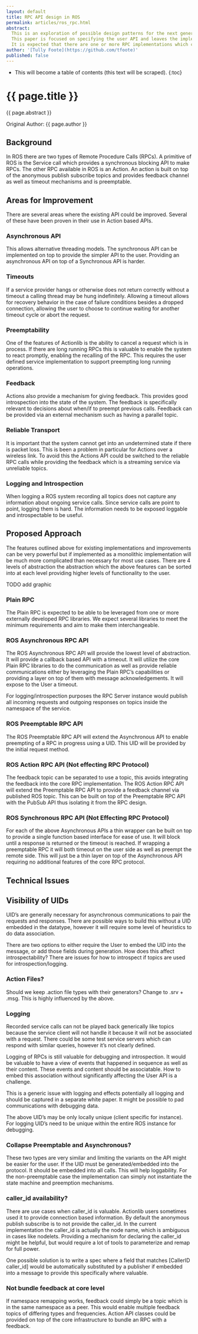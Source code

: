 ```yaml
---
layout: default
title: RPC API design in ROS
permalink: articles/ros_rpc.html
abstract:
  This is an exploration of possible design patterns for the next generation of ROS Remote Procedure Call interfaces.
  This paper is focused on specifying the user API and leaves the implementation unspecified.
  It is expected that there are one or more RPC implementations which can be used, such as Apache Thrift, ROS RPC, and MsgPack.
author: '[Tully Foote](https://github.com/tfoote)'
published: false
---
```


* This will become a table of contents (this text will be scraped).
{:toc}

# {{ page.title }}

<div class="abstract" markdown="1">
{{ page.abstract }}
</div>

Original Author: {{ page.author }}

## Background

In ROS there are two types of Remote Procedure Calls (RPCs).
A primitive of ROS is the Service call which provides a synchronous blocking API to make RPCs.
The other RPC available in ROS is an Action.
An action is built on top of the anonymous publish subscribe topics and provides feedback channel as well as timeout mechanisms and is preemptable.

## Areas for Improvement

There are several areas where the existing API could be improved.
Several of these have been proven in their use in Action based APIs.

### Asynchronous API


This allows alternative threading models.
The synchronous API can be implemented on top to provide the simpler API to the user.
Providing an asynchronous API on top of a Synchronous API is harder.

### Timeouts

If a service provider hangs or otherwise does not return correctly without a timeout a calling thread may be hung indefinitely.
Allowing a timeout allows for recovery behavior in the case of failure conditions besides a dropped connection, allowing the user to choose to continue waiting for another timeout cycle or abort the request.

### Preemptability

One of the features of Actionlib is the ability to cancel a request which is in process.
If there are long running RPCs this is valuable to enable the system to react promptly, enabling the recalling of the RPC.
This requires the user defined service implementation to support preempting long running operations.

### Feedback


Actions also provide a mechanism for giving feedback.
This provides good introspection into the state of the system.
The feedback is specifically relevant to decisions about when/if to preempt previous calls.
Feedback can be provided via an external mechanism such as having a parallel topic.

### Reliable Transport


It is important that the system cannot get into an undetermined state if there is packet loss.
This is been a problem in particular for Actions over a wireless link.
To avoid this the Actions API could be switched to the reliable RPC calls while providing the feedback which is a streaming service via unreliable topics.

### Logging and Introspection


When logging a ROS system recording all topics does not capture any information about ongoing service calls.
Since service calls are point to point, logging them is hard.
The information needs to be exposed loggable and introspectable to be useful.

## Proposed Approach


The features outlined above for existing implementations and improvements can be very powerful but if implemented as a monolithic implementation will be much more complicated than necessary for most use cases.
There are 4 levels of abstraction the abstraction which the above features can be sorted into at each level providing higher levels of functionality to the user.

TODO add graphic

### Plain RPC


The Plain RPC is expected to be able to be leveraged from one or more externally developed RPC libraries.
We expect several libraries to meet the minimum requirements and aim to make them interchangeable.

### ROS Asynchronous RPC API


The ROS Asynchronous RPC API will provide the lowest level of abstraction.
It will provide a callback based API with a timeout.
It will utilize the core Plain RPC libraries to do the communication as well as provide reliable communications either by leveraging the Plain RPC’s capabilities or providing a layer on top of them with message acknowledgements.
It will expose to the User a timeout. 

For logging/introspection purposes the RPC Server instance would publish all incoming requests and outgoing responses on topics inside the namespace of the service.

### ROS Preemptable RPC API


The ROS Preemptable RPC API will extend the Asynchronous API to enable preempting of a RPC in progress using a UID.
This UID will be provided by the initial request method.

### ROS Action RPC API (Not effecting RPC Protocol)



The feedback topic can be separated to use a topic, this avoids integrating the feedback into the core RPC implementation.
The ROS Action RPC API will extend the Preemptable RPC API to provide a feedback channel via published ROS topic.
This can be built on top of the Preemptable RPC API with the PubSub API thus isolating it from the RPC design.

### ROS Synchronous RPC API (Not Effecting RPC Protocol)


For each of the above Asynchronous APIs a thin wrapper can be built on top to provide a single function based interface for ease of use.
It will block until a response is returned or the timeout is reached.
If wrapping a preemptable RPC it will both timeout on the user side as well as preempt the remote side.
This will just be a thin layer on top of the Asynchronous API requiring no additional features of the core RPC protocol.

## Technical Issues

Visibility of UIDs
------------------

UID’s are generally necessary for asynchronous communications to pair the requests and responses.
There are possible ways to build this without a UID embedded in the datatype, however it will require some level of heuristics to do data association. 

There are two options to either require the User to embed the UID into the message, or add those fields during generation.
How does this affect introspectability? There are issues for how to introspect if topics are used for introspection/logging. 

### Action Files?


Should we keep .action file types with their generators? Change to .srv + .msg.
This is highly influenced by the above. 

### Logging


Recorded service calls can not be played back generically like topics because the service client will not handle it because it will not be associated with a request. 
There could be some test service servers which can respond with similar queries, however it’s not clearly defined. 

Logging of RPCs is still valuable for debugging and introspection. It would be valuable to have a view of events that happened in sequence as well as their content.
These events and content should be associatable. How to embed this association without significantly affecting the User API is a challenge. 

This is a generic issue with logging and effects potentially all logging and should be captured in a separate white paper.
It might be possible to pad communications with debugging data.

The above UID’s may be only locally unique (client specific for instance).
For logging UID’s need to be unique within the entire ROS instance for debugging.

### Collapse Preemptable and Asynchronous?

These two types are very similar and limiting the variants on the API might be easier for the user. 
If the UID must be generated/embedded into the protocol. It should be embedded into all calls. This will help loggability.
For the non-preemptable case the implementation can simply not instantiate the state machine and preemption mechanisms.


### caller_id availability?

There are use cases when caller_id is valuable.
Actionlib users sometimes used it to provide connection based information.
By default the anonymous publish subscribe is to not provide the caller_id.
In the current implementation the caller_id is actually the node name, which is ambiguous in cases like nodelets.
Providing a mechanism for declaring the caller_id might be helpful, but would require a lot of tools to parameterize and remap for full power. 

One possible solution is to write a spec where a field that matches [CallerID caller_id] would be automatically substituted by a publisher if embedded into a message to provide this specifically where valuable.

### Not bundle feedback at core level

If namespace remapping works, feedback could simply be a topic which is in the same namespace as a peer.
This would enable multiple feedback topics of differing types and frequencies.
Action API classes could be provided on top of the core infrastructure to bundle an RPC with a feedback.
